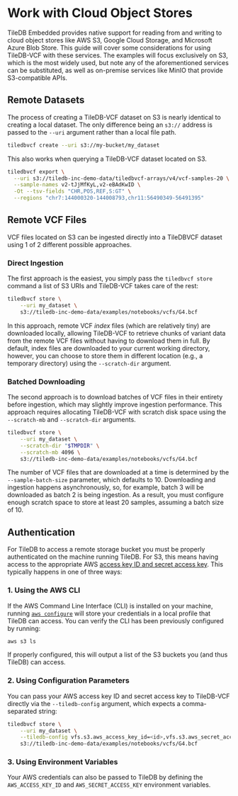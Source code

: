 # Work with Cloud Object Stores

TileDB Embedded provides native support for reading from and writing to cloud object stores like AWS S3, Google Cloud Storage, and Microsoft Azure Blob Store. This guide will cover some considerations for using TileDB-VCF with these services. The examples will focus exclusively on S3, which is the most widely used, but note any of the aforementioned services can be substituted, as well as on-premise services like MinIO that provide S3-compatible APIs.

## Remote Datasets

The process of creating a TileDB-VCF dataset on S3 is nearly identical to creating a local dataset. The only difference being an `s3://` address is passed to the `--uri` argument rather than a local file path.

```bash
tiledbvcf create --uri s3://my-bucket/my_dataset
```

This also works when querying a TileDB-VCF dataset located on S3.

```bash
tiledbvcf export \
  --uri s3://tiledb-inc-demo-data/tiledbvcf-arrays/v4/vcf-samples-20 \
  --sample-names v2-tJjMfKyL,v2-eBAdKwID \
  -Ot --tsv-fields "CHR,POS,REF,S:GT" \
  --regions "chr7:144000320-144008793,chr11:56490349-56491395"
```

## Remote VCF Files

VCF files located on S3 can be ingested directly into a TileDBVCF dataset using 1 of 2 different possible approaches.&#x20;

### Direct Ingestion

The first approach is the easiest, you simply pass the `tiledbvcf store` command a list of S3 URIs and TileDB-VCF takes care of the rest:

```bash
tiledbvcf store \
    --uri my_dataset \
    s3://tiledb-inc-demo-data/examples/notebooks/vcfs/G4.bcf
```

In this approach, remote VCF _index_ files (which are relatively tiny) are downloaded locally, allowing TileDB-VCF to retrieve chunks of variant data from the remote VCF files without having to download them in full. By default, index files are downloaded to your current working directory, however, you can choose to store them in different location (e.g., a temporary directory) using the `--scratch-dir` argument.

### Batched Downloading

The second approach is to download batches of VCF files in their entirety before ingestion, which may slightly improve ingestion performance.  This approach requires allocating TileDB-VCF with scratch disk space using the `--scratch-mb` and `--scratch-dir` arguments.

```bash
tiledbvcf store \
    --uri my_dataset \
    --scratch-dir "$TMPDIR" \
    --scratch-mb 4096 \
    s3://tiledb-inc-demo-data/examples/notebooks/vcfs/G4.bcf
```

The number of VCF files that are downloaded at a time is determined by the `--sample-batch-size` parameter, which defaults to 10. Downloading and ingestion happens asynchronously, so, for example, batch 3 will be downloaded as batch 2 is being ingestion. As a result, you must configure enough scratch space to store at least 20 samples, assuming a batch size of 10.

## Authentication

For TileDB to access a remote storage bucket you must be properly authenticated on the machine running TileDB. For S3, this means having access to the appropriate AWS [access key ID and secret access key](https://docs.aws.amazon.com/cli/latest/userguide/cli-configure-quickstart.html#cli-configure-quickstart-creds). This typically happens in one of three ways:

### 1. Using the AWS CLI

If the AWS Command Line Interface (CLI) is installed on your machine,  running [`aws configure`](https://docs.aws.amazon.com/cli/latest/userguide/cli-configure-quickstart.html#cli-configure-quickstart-creds) will store your credentials in a local profile that TileDB can access. You can verify the CLI has been previously configured by running:

```bash
aws s3 ls
```

If properly configured, this will output a list of the S3 buckets you (and thus TileDB) can access.

### 2. Using Configuration Parameters

You can pass your AWS access key ID and secret access key to TileDB-VCF directly via the `--tiledb-config` argument, which expects a comma-separated string:

```bash
tiledbvcf store \
    --uri my_dataset \
    --tiledb-config vfs.s3.aws_access_key_id=<id>,vfs.s3.aws_secret_access_key=<secret> \
    s3://tiledb-inc-demo-data/examples/notebooks/vcfs/G4.bcf
```

### 3. Using Environment Variables

Your AWS credentials can also be passed to TileDB by defining the `AWS_ACCESS_KEY_ID` and `AWS_SECRET_ACCESS_KEY` environment variables.

